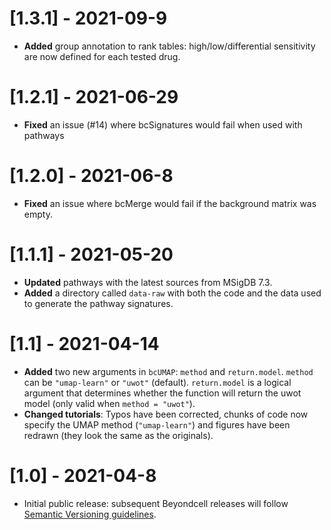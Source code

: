# [1.3.1] - 2021-09-9
* **Added** group annotation to rank tables: high/low/differential sensitivity are now defined for each tested drug.
# [1.2.1] - 2021-06-29
* **Fixed** an issue (#14) where bcSignatures would fail when used with pathways
# [1.2.0] - 2021-06-8
* **Fixed** an issue where bcMerge would fail if the background matrix was empty. 
# [1.1.1] - 2021-05-20
* **Updated** pathways with the latest sources from MSigDB 7.3.
* **Added** a directory called `data-raw` with both the code and the data used to generate the pathway signatures. 

# [1.1] - 2021-04-14

* **Added** two new arguments in `bcUMAP`: `method` and `return.model`. `method` can be `"umap-learn"` or `"uwot"` (default). `return.model` is a logical argument that determines whether the function will return the uwot model (only valid when `method = "uwot"`).
* **Changed tutorials**: Typos have been corrected, chunks of code now specify the UMAP method (`"umap-learn"`) and figures have been redrawn
(they look the same as the originals).

# [1.0] - 2021-04-8

* Initial public release: subsequent Beyondcell releases will follow [Semantic Versioning guidelines](https://semver.org/).

